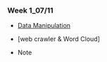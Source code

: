 ### Week 1_07/11

   * [Data Manipulation](https://rachel0718.github.io/data_science/week%201_0711/data_manipulation.html)
    
   * [web crawler & Word Cloud]
    
   * Note
